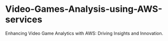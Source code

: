# Video-Games-Analysis-using-AWS-services
Enhancing Video Game Analytics with AWS: Driving Insights and Innovation.
